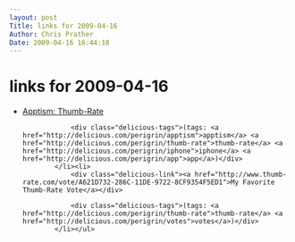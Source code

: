 ```yaml
---
layout: post
Title: links for 2009-04-16  
Author: Chris Prather
Date: 2009-04-16 16:44:18
---
```


# links for 2009-04-16
<ul class="delicious"><li>
                <div class="delicious-link"><a href="http://www.apptism.com/apps/thumb-rate">Apptism: Thumb-Rate</a></div>
                
                <div class="delicious-tags">(tags: <a href="http://delicious.com/perigrin/apptism">apptism</a> <a href="http://delicious.com/perigrin/thumb-rate">thumb-rate</a> <a href="http://delicious.com/perigrin/iphone">iphone</a> <a href="http://delicious.com/perigrin/app">app</a>)</div>
            </li><li>
                <div class="delicious-link"><a href="http://www.thumb-rate.com/vote/A621D732-286C-11DE-9722-8CF9354F5ED1">My Favorite Thumb-Rate Vote</a></div>
                
                <div class="delicious-tags">(tags: <a href="http://delicious.com/perigrin/thumb-rate">thumb-rate</a> <a href="http://delicious.com/perigrin/votes">votes</a>)</div>
            </li></ul>
